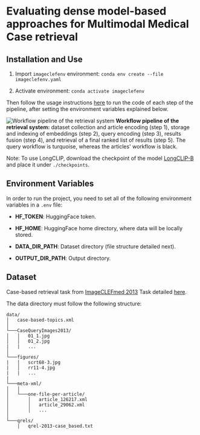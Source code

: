 # Evaluating dense model-based approaches for Multimodal Medical Case retrieval

## Installation and Use

1. Import `imageclefenv` environment: `conda env create --file imageclefenv.yaml`

2. Activate environment: `conda activate imageclefenv`

Then follow the usage instructions [here](src/README.md) to run the code of each step of the pipeline, after setting the environment variables explained below.

![Workflow pipeline of the retrieval system](./docs/pipeline.svg)
**Workflow pipeline of the retrieval system:** dataset collection and article encoding (step 1), storage and indexing of embeddings (step 2), query encoding (step 3), results fusion (step 4), and retrieval of a final ranked list of results (step 5). The query workflow is turquoise, whereas the articles' workflow is black.

Note: To use LongCLIP, download the checkpoint of the model [LongCLIP-B](https://huggingface.co/BeichenZhang/LongCLIP-B) and place it under `./checkpoints`.

## Environment Variables

In order to run the project, you need to set all of the following environment variables in a `.env` file:

- **HF_TOKEN**: HuggingFace token.
- **HF_HOME**: HuggingFace home directory, where data will be locally stored.

- **DATA_DIR_PATH**: Dataset directory (file structure detailed next).
- **OUTPUT_DIR_PATH**: Output directory.


## Dataset

Case-based retrieval task from [ImageCLEFmed 2013](https://www.imageclef.org/2013/medical) Task detailed [here](docs/task.md).

The data directory must follow the following structure:

```
data/
│   case-based-topics.xml   
│
└───CaseQueryImages2013/
│   │   01_1.jpg
│   │   01_2.jpg
|   |   ...
│
└───figures/
|   │   scrt68-3.jpg
|   │   rr11-4.jpg
|   |   ...
|
└───meta-xml/
│   │
│   └───one-file-per-article/
│       │   article_126217.xml
│       │   article_29062.xml
│       │   ...
│
└───qrels/
    │   qrel-2013-case_based.txt
```
